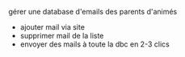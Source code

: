 gérer une database d'emails des parents d'animés
- ajouter mail via site
- supprimer mail de la liste
- envoyer des mails à toute la dbc en 2-3 clics
